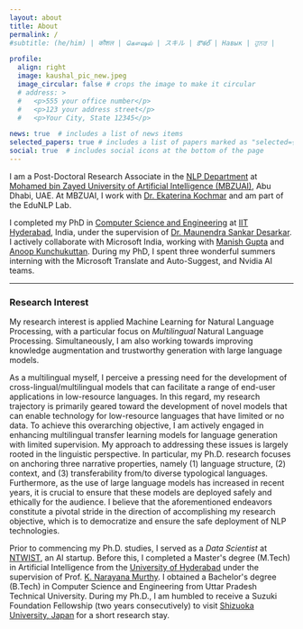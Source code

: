 ```yaml
---
layout: about
title: About
permalink: /
#subtitle: (he/him) | कौशल | கௌஷல் | スキル | కౌశల్ | Навык | ਹੁਨਰ |

profile:
  align: right
  image: kaushal_pic_new.jpeg
  image_circular: false # crops the image to make it circular
  # address: >
  #   <p>555 your office number</p>
  #   <p>123 your address street</p>
  #   <p>Your City, State 12345</p>

news: true  # includes a list of news items
selected_papers: true # includes a list of papers marked as "selected={true}"
social: true  # includes social icons at the bottom of the page
---
```

I am a Post-Doctoral Research Associate in the [NLP Department](https://mbzuai.ac.ae/research-department/natural-language-processing-department/) at [Mohamed bin Zayed University of Artificial Intelligence (MBZUAI)](https://mbzuai.ac.ae/), Abu Dhabi, UAE. At MBZUAI, I work with [Dr. Ekaterina Kochmar](https://ekochmar.github.io/about/) and am part of the EduNLP Lab. 

I completed my PhD in [Computer Science and Engineering](https://cse.iith.ac.in/) at [IIT Hyderabad](https://www.iith.ac.in/), India, under the supervision of [Dr. Maunendra Sankar Desarkar](https://www.iith.ac.in/~maunendra/). I actively collaborate with Microsoft India, working with [Manish Gupta](https://sites.google.com/view/manishg/) and [Anoop Kunchukuttan](https://anoopkunchukuttan.gitlab.io/). During my PhD, I spent three wonderful summers interning with the Microsoft Translate and Auto-Suggest, and Nvidia AI teams.

---


<h3><a>Research Interest</a></h3>

<p class="justified">My research interest is applied Machine Learning for Natural Language Processing, with a particular focus on <i>Multilingual</i> Natural Language Processing. Simultaneously, I am also working towards improving knowledge augmentation and trustworthy generation with large language models. </p>

<p class="justified">As a multilingual myself, I perceive a pressing need for the development of cross-lingual/multilingual models that can facilitate a range of end-user applications in low-resource languages. In this regard, my research trajectory is primarily geared toward the development of novel models that can enable technology for low-resource languages that have limited or no data. To achieve this overarching objective, I am actively engaged in enhancing multilingual transfer learning models for language generation with limited supervision. My approach to addressing these issues is largely rooted in the linguistic perspective. In particular, my Ph.D. research focuses on anchoring three narrative properties, namely (1) language structure, (2) context, and (3) transferability from/to diverse typological languages. Furthermore, as the use of large language models has increased in recent years, it is crucial to ensure that these models are deployed safely and ethically for the audience. I believe that the aforementioned endeavors constitute a pivotal stride in the direction of accomplishing my research objective, which is to democratize and ensure the safe deployment of NLP technologies.</p>

Prior to commencing my Ph.D. studies, I served as a *Data Scientist* at [NTWIST](https://ntwist.com/), an AI startup. Before this, I completed a Master's degree (M.Tech) in Artificial Intelligence from the [University of Hyderabad](https://www.uohyd.ac.in/)  under the supervision of Prof. [K. Narayana Murthy](http://languagetechnologies.uohyd.ac.in/). I obtained a Bachelor's degree (B.Tech) in Computer Science and Engineering from Uttar Pradesh Technical University. During my Ph.D., I am humbled to receive a Suzuki Foundation Fellowship (two years consecutively) to visit [Shizuoka University, Japan](https://www.shizuoka.ac.jp/) for a short research stay.

